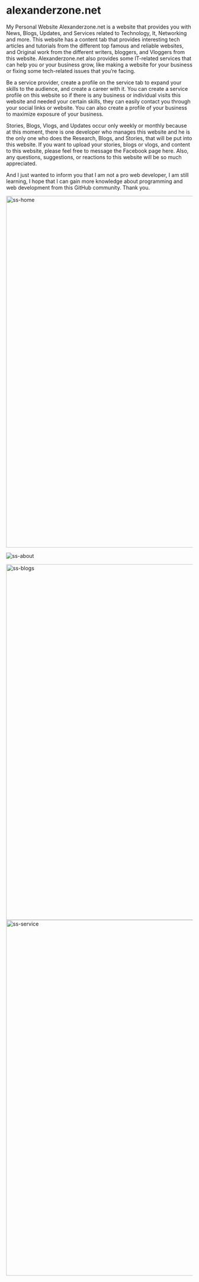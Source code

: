 # alexanderzone.net
My Personal Website
Alexanderzone.net is a website that provides you with News, Blogs, Updates, and Services related to Technology, It, Networking and more. This website has a content tab that provides interesting tech articles and tutorials from the different top famous and reliable websites, and Original work from the different writers, bloggers, and Vloggers from this website. Alexanderzone.net also provides some IT-related services that can help you or your business grow, like making a website for your business or fixing some tech-related issues that you’re facing.

Be a service provider, create a profile on the service tab to expand your skills to the audience, and create a career with it. You can create a service profile on this website so if there is any business or individual visits this website and needed your certain skills, they can easily contact you through your social links or website. You can also create a profile of your business to maximize exposure of your business.

Stories, Blogs, Vlogs, and Updates occur only weekly or monthly because at this moment, there is one developer who manages this website and he is the only one who does the Research, Blogs, and Stories, that will be put into this website.
If you want to upload your stories, blogs or vlogs, and content to this website, please feel free to message the Facebook page here. Also, any questions, suggestions, or reactions to this website will be so much appreciated.

And I just wanted to inform you that I am not a pro web developer, I am still learning, I hope that I can gain more knowledge about programming and web development from this GitHub community. Thank you.


<img width="947" alt="ss-home" src="https://user-images.githubusercontent.com/117713658/213903607-9edfd9b3-1cb6-4934-8f5f-0b1b04b7829f.png">

![ss-about](https://user-images.githubusercontent.com/117713658/213903646-e0eb719d-1a33-4799-832f-f7e74c9b0573.jpg)

<img width="958" alt="ss-blogs" src="https://user-images.githubusercontent.com/117713658/213903662-55d6b452-f318-4fe2-b560-5c798047970f.png">

<img width="958" alt="ss-service" src="https://user-images.githubusercontent.com/117713658/213903667-2a1101fe-ed85-463a-a203-a8587aa0e2bc.png">
